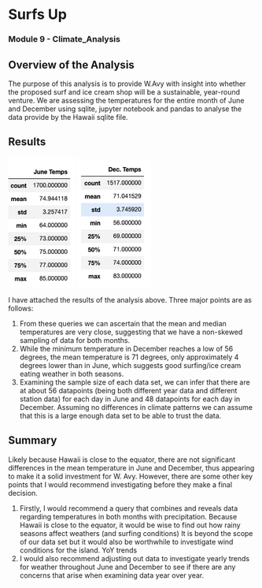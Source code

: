 # **Surfs Up**
### Module 9 - Climate_Analysis
## Overview of the Analysis ##
The purpose of this analysis is to provide W.Avy with insight into whether the proposed surf and ice cream shop will be a sustainable, year-round venture. We are assessing the temperatures for the entire month of June and December using sqlite, jupyter notebook and pandas to analyse the data provide by the Hawaii sqlite file.

## Results
<img src = "images/june_temps.png"></img>
<img src = "images/Dec_temps.png"></img>

I have attached the results of the analysis above.  Three major points are as follows:
1.  From these queries we can ascertain that the mean and median temperatures are very close, suggesting that we have a non-skewed sampling of data for both months.  
2. While the minimum temperature in December reaches a low of 56 degrees, the mean temperature is 71 degrees, only approximately 4 degrees lower than in June, which suggests good surfing/ice cream eating weather in both seasons.
3. Examining the sample size of each data set, we can infer that there are at about 56 datapoints (being both different year data and different station data) for each day in June and 48 datapoints for each day in December. Assuming no differences in climate patterns we can assume that this is a large enough data set to be able to trust the data.

## Summary

Likely because Hawaii is close to the equator, there are not significant differences in the mean temperature in June and December, thus appearing to make it a solid investment for W. Avy. However, there are some other key points that I would recommend investigating before they make a final decision.

1. Firstly, I would recommend a query that combines and reveals data regarding temperatures in both months with precipitation. Because Hawaii is close to the equator, it would be wise to find out how rainy seasons affect weathers (and surfing conditions) It is beyond the scope of our data set but it would also be worthwhile to investigate wind conditions for the island.
YoY trends
2. I would also recommend adjusting out data to investigate yearly trends for weather throughout June and December to see if there are any concerns that arise
when examining data year over year. 
